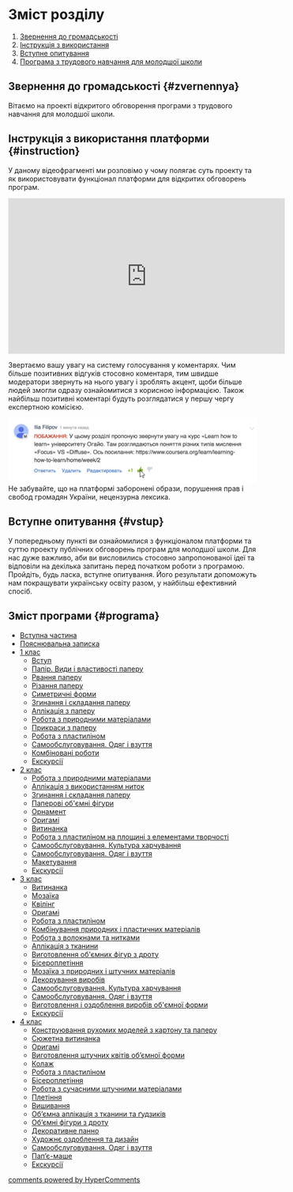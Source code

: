 <div id="hypercomments_widget" class="js-hypercomments-widget invisible"></div>

# Зміст розділу 
1. [Звернення до громадськості](#zvernennya)
2. [Інструкція з використання](#instruction)
3. [Вступне опитування](#vstup)
4. [Програма з трудового навчання для молодшої школи](#programa)

Звернення до громадськості {#zvernennya}
--

Вітаємо на проекті відкритого обговорення програми з трудового навчання для молодшої школи.


Інструкція з використання платформи {#instruction}
--
У даному відеофрагменті ми розповімо у чому полягає суть проекту та як використовувати функціонал платформи для відкритих обговорень програм.

<div class="fluidMedia">
<iframe align="center" width="560" height="315" src="https://www.youtube.com/embed/V_Cii41-v-w" frameborder="0" allowfullscreen></iframe>
</div>
<div class="space">
</div>

Звертаємо вашу увагу на систему голосування у коментарях. Чим більше позитивних відгуків стосовно коментаря, тим швидше модератори звернуть на нього увагу і зроблять акцент, щоби більше людей змогли одразу ознайомитися з корисною інформацією. Також найбільш позитивні коментарі будуть розглядатися у першу чергу експертною комісією.

![Коментування](1.jpg)
Не забувайте, що на платформі заборонені образи, порушення прав і свобод громадян України, нецензурна лексика.

Вступне опитування {#vstup}
--
У попередньому пункті ви ознайомилися з функціоналом платформи та суттю проекту публічних обговорень програм для молодшої школи. Для нас дуже важливо, аби ви висловились стосовно запропонованої ідеї та відповіли на декілька запитань перед початком роботи з програмою. Пройдіть, будь ласка, вступне опитування. Його результати допоможуть нам покращувати українську освіту разом, у найбільш ефективний спосіб. 

Зміст програми {#programa}
--
* [Вступна частина](README.md)
* [Пояснювальна записка](poyasnuvalna_zapyska.md)
* [1 клас](1/1_klas.md)
   * [Вступ](1/vstup.md)
   * [Папір. Види і властивості паперу](1/papir_vуdу_i_vlastуvosti_paperu.md)
   * [Рвання паперу](1/rvannya_paperu.md)
   * [Різання паперу](1/rizannya_paperu.md)
   * [Симетричні форми](1/sуmetrуchni_formу.md)
   * [Згинання і складання паперу](1/zgуnannya_i_skladannya_paperu.md)
   * [Аплікація з паперу](1/aplikatsiya_z_paperu.md)
   * [Робота з природними матеріалами](1/robota_z_prуrodnуmу_materialamу.md)
   * [Прикраси з паперу](1/prуkrasу_z_paperu.md)
   * [Робота з пластиліном](1/robota_z_plastуlinom.md)
   * [Самообслуговування. Одяг і взуття](1/samoobslugovuvannya.md)
   * [Комбіновані роботи](1/kombinovani_robotу.md)
   * [Екскурсії](1/ekskursiyi.md)
* [2 клас](2/2_klas.md)
   * [Робота з природними матеріалами](2/robota_z_prуrodnуmу_materialamу.md)
   * [Аплікація з використанням ниток](2/aplikatsiya_z_vуkorуstannyam_nуtok.md)
   * [Згинання і складання паперу](2/zgуnannya_i_skladannya_paperu.md)
   * [Паперові об'ємні фігури](2/paperovi_obyemni_figurу.md)
   * [Орнамент](2/ornament.md)
   * [Оригамі](2/orуgami.md)
   * [Витинанка](2/vуtуnanka.md)
   * [Робота з пластиліном на площині з елементами творчості](2/robota_z_plastуlinom_na_ploschуni_z_elementamу_tvorchosti.md)
   * [Самообслуговування. Культура харчування](2/samoobslugovuvannya_kultura_kharchuvannya.md)
   * [Самообслуговування. Одяг і взуття](2/samoobslugovuvannya_odyag_i_vzuttya.md)
   * [Макетування](2/maketuvannya.md)
   * [Екскурсії](2/ekskursiyi.md)
* [3 клас](3/3_klas.md)
   * [Витинанка](3/vуtуnanka.md)
   * [Мозаїка](3/mozayika.md)
   * [Квілінг](3/kviling.md)
   * [Оригамі](3/orуgami.md)
   * [Робота з пластиліном](3/robota_z_plastуlinom.md)
   * [Комбінування природних і пластичних матеріалів](3/kombinuvannya_prуrodnуkh_i_plastуchnуkh_materialiv.md)
   * [Робота з волокнами та нитками](3/robota_z_voloknamу_ta_nуtkamу.md)
   * [Аплікація з тканини](3/aplikatsiya_z_tkanуnу.md)
   * [Виготовлення об'ємних фігур з дроту](3/vуgotovlennya_obyemnуkh_figur_z_drotu.md)
   * [Бісероплетіння](3/biseropletinnya.md)
   * [Мозаїка з природних і штучних матеріалів](3/mozayika_z_prуrodnуkh_i_shtuchnуkh_materialiv.md)
   * [Декорування виробів](3/dekoruvannya_vуrobiv.md)
   * [Самообслуговування. Культура харчування](3/samoobslugovuvannya_kultura_kharchuvannya.md)
   * [Самообслуговування. Одяг і взуття](3/samoobslugovuvannya_odyag_i_vzuttya.md)
   * [Виготовлення і оздоблення виробів об'ємної форми](3/vуgotovlennya_i_ozdoblennya_vуrobiv_obyemnoyi_formу.md)
   * [Екскурсії](3/ekskursiyi.md)
* [4 клас](4/4_klas.md)
   * [Конструювання рухомих моделей з картону та паперу](4/konstruyuvannya_rukhomikh_modeley_z_kartonu_ta_paperu.md)
   * [Сюжетна витинанка](4/vуtуnanka.md)
   * [Оригамі](4/orуgami.md)
   * [Виготовлення штучних квітів об’ємної форми](4/vуgotovlennya_schtuchnyx_kvitiv_obyemnoyi_formу.md)
   * [Колаж](4/kolaz.md)
   * [Робота з пластиліном](4/robota_z_plastуlinom.md)
   * [Бісероплетіння](4/biseropletinnya.md)
   * [Робота з сучасними штучними матеріалами](4/robota_z_suchacnymu_schtuchnymy_materialamу.md)
   * [Плетіння](4/pletinnya.md)
   * [Вишивання](4/vishivannya.md)
   * [Об’ємна аплікація з тканини та ґудзиків](4/obyemna_aplikatsiya_z_tkanуnу_ta_gydzykiv.md)
   * [Об’ємні фігури з дроту](4/obyemnу_figury_z_drotu.md)
   * [Декоративне панно](4/dekoratуvne_panno.md)
   * [Художнє оздоблення та дизайн](4/khudozhnye_ozdoblennya_ta_dуzayn.md)
   * [Самообслуговування. Одяг і взуття](4/samoobslugovuvannya_odyag_i_vzuttya.md)
   * [Пап’є-маше](4/papye-mashe.md)
   * [Екскурсії](4/ekskursiyi.md)

<div class="js-hypercomments-container">
<a href="http://hypercomments.com" class="hc-link" title="comments widget">comments powered by HyperComments</a>
</div>